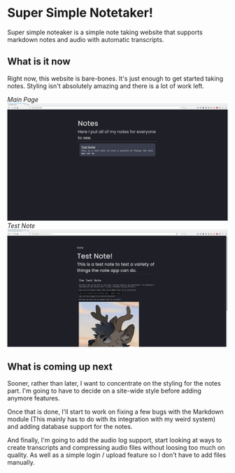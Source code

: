 # Super Simple Notetaker!

Super simple noteaker is a simple note taking website that supports markdown notes and audio with automatic transcripts.

## What is it now
Right now, this website is bare-bones. It's just enough to get started taking notes. Styling isn't absolutely amazing and there is a lot of work left.

*Main Page*
![Main page](.github/Main%20Page.png)
*Test Note*
![Test note](.github/Test%20Note.png)

## What is coming up next
Sooner, rather than later, I want to concentrate on the styling for the notes part. I'm going to have to decide on a site-wide style before adding anymore features.

Once that is done, I'll start to work on fixing a few bugs with the Markdown module (This mainly has to do with its integration with my weird system) and adding database support for the notes. 

And finally, I'm going to add the audio log support, start looking at ways to create transcripts and compressing audio files without loosing too much on quality. As well as a simple login / upload feature so I don't have to add files manually.